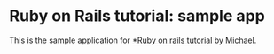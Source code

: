 # Ruby on Rails tutorial: sample app

This is the sample application for [*Ruby on rails tutorial](http://railstutorial.org*) by [Michael](http://michaelhartl.com).